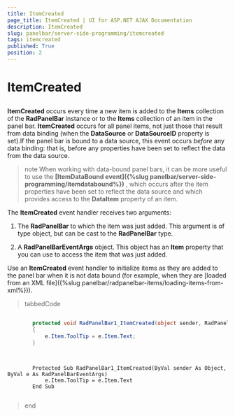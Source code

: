 ```yaml
---
title: ItemCreated
page_title: ItemCreated | UI for ASP.NET AJAX Documentation
description: ItemCreated
slug: panelbar/server-side-programming/itemcreated
tags: itemcreated
published: True
position: 2
---
```


# ItemCreated



## 

__ItemCreated__ occurs every time a new item is added to the __Items__ collection of the __RadPanelBar__ instance or to the __Items__ collection of an item in the panel bar. __ItemCreated__ occurs for all panel items, not just those that result from data binding (when the __DataSource__ or __DataSourceID__ property is set).If the panel bar is bound to a data source, this event occurs *before* any data binding: that is, before any properties have been set to reflect the data from the data source.

>note When working with data-bound panel bars, it can be more useful to use the __[ItemDataBound event]({%slug panelbar/server-side-programming/itemdatabound%})__ , which occurs after the item properties have been set to reflect the data source and which provides access to the __DataItem__ property of an item.
>


The __ItemCreated__ event handler receives two arguments:

1. The __RadPanelBar__ to which the item was just added. This argument is of type object, but can be cast to the __RadPanelBar__ type.

1. A __RadPanelBarEventArgs__ object. This object has an __Item__ property that you can use to access the item that was just added.

Use an __ItemCreated__ event handler to initialize items as they are added to the panel bar when it is not data bound (for example, when they are [loaded from an XML file]({%slug panelbar/radpanelbar-items/loading-items-from-xml%})).

>tabbedCode

````C#
	
	    protected void RadPanelBar1_ItemCreated(object sender, RadPanelBarEventArgs e) 
	    { 
	        e.Item.ToolTip = e.Item.Text; 
	    }
	
````
````VB.NET
	
	    Protected Sub RadPanelBar1_ItemCreated(ByVal sender As Object, ByVal e As RadPanelBarEventArgs)
	        e.Item.ToolTip = e.Item.Text
	    End Sub
	
````
>end
